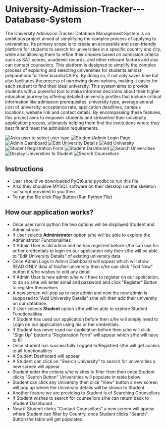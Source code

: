 # University-Admission-Tracker---Database-System
The University Admission Tracker Database Management System is an ambitious project
aimed at simplifying the complex process of applying to universities. Its primary scope is to
create an accessible and user-friendly platform for students to search for universities in a
specific country and city, while also allowing them to refine their choices based on admission
criteria such as SAT scores, academic records, and other relevant factors and also can contact
counselors. This platform is designed to simplify the complex process of exploring and selecting
universities for students amidst preparations for their boards/CAIE’s. By doing so, it not only
saves time but also facilitates the process of narrowing down options, making it easier for each
student to find their ideal university.
This system aims to provide students with a powerful tool to make informed decisions about
their higher education journey by offering detailed university profiles that include critical
information like admission prerequisites, university type, average annual cost of university,
acceptance rate, application deadlines, campus locations, website link and contact details.
By encompassing these features, this project aims to empower students and streamline their
university application process, ultimately helping them find the institutions where they best fit
and meet the admission requirements.

![Asks user to select user type](https://github.com/breehaqasim/University-Admission-Tracker---Database-System/blob/2fe58ed53ec15f5024f17ff857ea88f2239788f8/Prototype/1.jpg)
![Student/Admin Login Page](https://github.com/breehaqasim/University-Admission-Tracker---Database-System/blob/2fe58ed53ec15f5024f17ff857ea88f2239788f8/Prototype/2.jpg)
![Admin Dashboard](https://github.com/breehaqasim/University-Admission-Tracker---Database-System/blob/2fe58ed53ec15f5024f17ff857ea88f2239788f8/Prototype/4.jpg)
![Edit University Details](https://github.com/breehaqasim/University-Admission-Tracker---Database-System/blob/2fe58ed53ec15f5024f17ff857ea88f2239788f8/Prototype/5.jpg)
![Add University](https://github.com/breehaqasim/University-Admission-Tracker---Database-System/blob/2fe58ed53ec15f5024f17ff857ea88f2239788f8/Prototype/6.jpg)
![Student Registration Form](https://github.com/breehaqasim/University-Admission-Tracker---Database-System/blob/2fe58ed53ec15f5024f17ff857ea88f2239788f8/Prototype/3.jpg)
![Student Dashboard](https://github.com/breehaqasim/University-Admission-Tracker---Database-System/blob/2fe58ed53ec15f5024f17ff857ea88f2239788f8/Prototype/8.jpg)
![Search Universities](https://github.com/breehaqasim/University-Admission-Tracker---Database-System/blob/2fe58ed53ec15f5024f17ff857ea88f2239788f8/Prototype/9.jpg)
![Display Universities to Student](https://github.com/breehaqasim/University-Admission-Tracker---Database-System/blob/2fe58ed53ec15f5024f17ff857ea88f2239788f8/Prototype/7.jpg)
![Search Counsellors](https://github.com/breehaqasim/University-Admission-Tracker---Database-System/blob/2fe58ed53ec15f5024f17ff857ea88f2239788f8/Prototype/11.png)


## Instructions
- User should've downloaded PyQt6 and pyodbc to run this file
- Also they shouldve MYSQL software on their desktop run the skeleton sql script provided to you then
- To run the file click Play Button (Run Python File)

## How our application works?
- Once user run's python file two options will be displayed Student and Administrator
- If User selects **Administrator** option s/he will be able to explore the Administrator Functionalities
- If Admin User is old admin and he has registred before s/he can use his or her credentials to login on our application only then s/he will be able 
to "Edit University Details" of existing university data
- Once Admin Logs In Admin Dashboard will appear which will show READ ONLY data of his/her university then s/he can click "Edit Now" button if s/he wishes to edit any detail
- If Admin User is new admin s/he will have to register on our application, to do so s/he will enter email and password and click "Register" Button to register themselves
- A new screen will pop up to new admin and now the new admin is supposed to "Add University Details" s/he will then add their university on our database.
- If User selects **Student** option s/he will be able to explore Student Functionalities
- If Student has used our application before then s/he will simply need to Login on our application using his or her credentials.
- If Student has never used our application before then s/he will click "Sign Up" button a "Registration Form" will appear which s/he will have to fill
- Once student has successfully Logged In/Registred s/he will get access to all functionalities
- A Student Dashboard will appear
- A Student can click on "Search University" to search for universities a new screen will appear
- Student enter the criteria s/he wishes to filter from then once Student clicks "Search Button" Universities will populate in table below
- Student can click any University then click "View" button a new screen will pop up where the University details will be shown to Student
- Another feature we are providing to Student is of Searching Counsellors
- If Student wishes to search for counsellors s/he can return back to Student Dashboard 
- Now if Student clicks "Contact Counsellors" a new screen will appear where Student can filter by Country, once Student clicks "Search" Button the table will get populated
